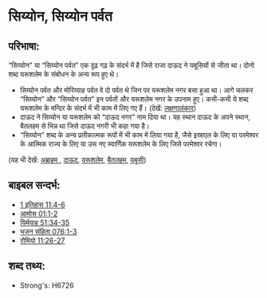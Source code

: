 # सिय्योन, सिय्योन पर्वत #

## परिभाषा: ##

“सिय्योन” या “सिय्योन पर्वत” एक दृढ़ गढ़ के संदर्भ में है जिसे राजा दाऊद ने यबूसियों से जीता था। दोनो शब्द यरूशलेम के संबोधन के अन्य रूप हुए थे।

* सिय्योन पर्वत और मोरिय्याह पर्वत वे दो पर्वत थे जिन पर यरूशलेम नगर बसा हुआ था। आगे चलकर “सिय्योन” और “सिय्योन पर्वत” इन पर्वतों और यरूशलेम नगर के उपनाम हुए। कभी-कभी ये शब्द यरूशलेम के मन्दिर के संदर्भ में भी काम में लिए गए हैं। (देखें: [लक्षणालंकार](rc://en/ta/man/translate/figs-metonymy))
* दाऊद ने सिय्योन या यरूशलेम को “दाऊद नगर” नाम दिया था। यह स्थान दाऊद के अपने स्थान, बैतलहम से भिन्न था जिसे दाऊद नगरी भी कहा गया है।
* “सिय्योन” शब्द के अन्य प्रतीकात्मक रूपों में भी काम में लिया गया है, जैसे इस्राएल के लिए या परमेश्वर के आत्मिक राज्य के लिए या उस नए स्वार्गिक यरूशलेम के लिए जिसे परमेश्वर रचेगा।

(यह भी देखें: [अब्राहम ](../names/abraham.md), [दाऊद](../names/david.md), [यरूशलेम](../names/jerusalem.md), [बैतलहम](../names/bethlehem.md), [यबूसी](../names/jebusites.md))

## बाइबल सन्दर्भ: ##

* [1 इतिहास 11:4-6](rc://en/tn/help/1ch/11/04)
* [आमोस 01:1-2](rc://en/tn/help/amo/01/01)
* [यिर्मयाह 51:34-35](rc://en/tn/help/jer/51/34)
* [भजन संहिता 076:1-3](rc://en/tn/help/psa/076/001)
* [रोमियो 11:26-27](rc://en/tn/help/rom/11/26)

## शब्द तथ्य: ##

* Strong's: H6726